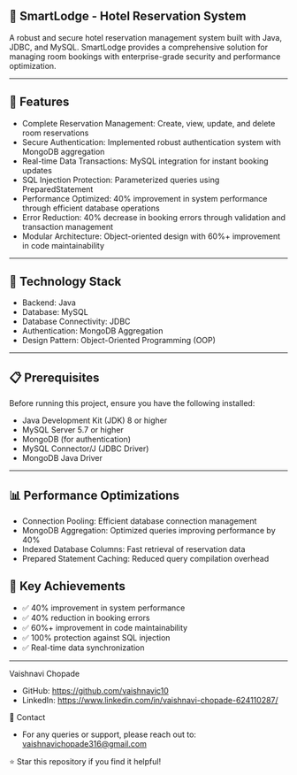 ## 🏨 SmartLodge - Hotel Reservation System

A robust and secure hotel reservation management system built with Java, JDBC, and MySQL. SmartLodge provides a comprehensive solution for managing room bookings with enterprise-grade security and performance optimization.

---

## 🌟 Features

- Complete Reservation Management: Create, view, update, and delete room reservations
- Secure Authentication: Implemented robust authentication system with MongoDB aggregation
- Real-time Data Transactions: MySQL integration for instant booking updates
- SQL Injection Protection: Parameterized queries using PreparedStatement
- Performance Optimized: 40% improvement in system performance through efficient database operations
- Error Reduction: 40% decrease in booking errors through validation and transaction management
- Modular Architecture: Object-oriented design with 60%+ improvement in code maintainability
  
---

## 🚀 Technology Stack

- Backend: Java
- Database: MySQL
- Database Connectivity: JDBC
- Authentication: MongoDB Aggregation
- Design Pattern: Object-Oriented Programming (OOP)
  
---

## 📋 Prerequisites

Before running this project, ensure you have the following installed:

- Java Development Kit (JDK) 8 or higher
- MySQL Server 5.7 or higher
- MongoDB (for authentication)
- MySQL Connector/J (JDBC Driver)
- MongoDB Java Driver
  
---

## 📊 Performance Optimizations

- Connection Pooling: Efficient database connection management
- MongoDB Aggregation: Optimized queries improving performance by 40%
- Indexed Database Columns: Fast retrieval of reservation data
- Prepared Statement Caching: Reduced query compilation overhead

## 🎯 Key Achievements

- ✅ 40% improvement in system performance
- ✅ 40% reduction in booking errors
- ✅ 60%+ improvement in code maintainability
- ✅ 100% protection against SQL injection
- ✅ Real-time data synchronization

---

Vaishnavi Chopade
- GitHub: https://github.com/vaishnavic10
- LinkedIn: https://www.linkedin.com/in/vaishnavi-chopade-624110287/

📧 Contact
- For any queries or support, please reach out to: vaishnavichopade316@gmail.com

⭐ Star this repository if you find it helpful!
